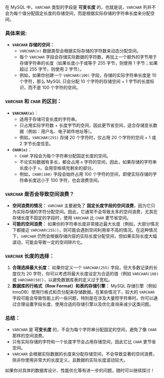 在 MySQL 中，`VARCHAR` 类型的字段是 **可变长度** 的，也就是说，`VARCHAR` 列并不会为每个值分配固定长度的存储空间，而是根据实际存储的字符串长度来分配空间。

### 具体来说: 
- **`VARCHAR` 存储的空间：**
    - `VARCHAR(n)` 数据类型会根据实际存储的字符数来动态分配空间。
    - 每个 `VARCHAR` 字段会存储实际数据的字符数，再加上一个额外的字节用于存储字符串的长度（如果长度小于或等于 255 字节，则使用 1 字节；如果超过 255 字节，则使用 2 字节）。
    - 例如，如果你创建一个 `VARCHAR(100)` 字段，存储的实际字符串长度是 10 个字符，那么 MySQL 只会分配 10 个字符的存储空间 + 1 字节的长度标识，而不是 100 个字符的空间。

### `VARCHAR` 和 `CHAR` 的区别：

- **`VARCHAR(n)`**：
    - 适用于存储可变长度的字符串。
    - 只占用实际字符数 + 长度字节的空间，因此更节省空间，适合存储变长数据（例如：用户名、电子邮件地址等）。
    - 例如，`VARCHAR(255)` 存储 20 个字符时，仅占用 20 个字符的空间 + 1 或 2 字节长度信息。
- **`CHAR(n)`**：
    - `CHAR` 字段会为每个字符串分配固定长度的空间。
    - 不论实际数据有多长，都会占用 `n` 字符的空间，因此，如果存储的字符串长度小于 `n`，会用空格填充剩余的部分。
    - 例如，`CHAR(100)` 字段会始终占用 100 个字符的空间，即使实际存储的字符串长度远小于 100 字符，也会浪费空间。

### `VARCHAR` 是否会导致空间浪费？
- **空间浪费的情况：** `VARCHAR` 主要避免了 **固定长度字段的空间浪费**，因为它只为实际存储的字符分配空间。因此，它通常不会导致太多的空间浪费，尤其在存储长度不固定的字段时，使用 `VARCHAR` 比 `CHAR` 更节省空间。
- **可能的空间浪费：** 如果你的字符串长度非常接近最大长度（例如，大部分情况下都接近 `VARCHAR(255)`），则可能会遇到空间利用率不高的情况。在这种情况下，`VARCHAR` 仍然会根据存储内容的实际长度分配空间，但如果实际长度大幅波动，可能会导致一定的空间碎片化。

### `VARCHAR` 长度的选择：
1. **合理选择最大长度：** 如果你定义一个 `VARCHAR(255)` 字段，但大多数记录的长度仅为 20 字符，你可以考虑将最大长度设定为合适的值（例如 `VARCHAR(100)` 或 `VARCHAR(50)`），以避免数据库表的定义过于宽松。
2. **数据库的行格式（Row Format）和表的存储引擎：** MySQL 存储引擎（例如 InnoDB）使用行格式和页分配来存储数据。在某些情况下，较大的 `VARCHAR` 字段可能会导致性能上的一些问题，特别是在涉及大量短字符串时。你可以通过合理设置字段长度、使用合适的存储引擎以及优化查询来减少这类问题。

### 总结：

- `VARCHAR` 是 **可变长度** 的，不会为每个字符串分配固定的空间，避免了像 `CHAR` 那样的空间浪费。
- 只有实际存储的字符和一个长度字节会占用存储空间，因此它比 `CHAR` 更节省空间。
- `VARCHAR` 会根据实际数据的长度来分配存储空间，不会导致显著的空间浪费，除非你使用非常大的长度定义，且数据的实际长度波动较大。

如果你对具体的数据库设计、性能优化等有进一步的问题，随时可以继续探讨！